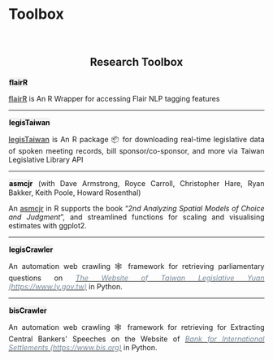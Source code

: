 # Toolbox


<br/>


<style>
/* body {
    font-family: -apple-system, BlinkMacSystemFont, 'Segoe UI', Roboto, Oxygen, Ubuntu, Cantarell, 'Open Sans', 'Helvetica Neue', sans-serif;
    
} */


.bottom-link {
    display: inline-block;
    padding: 1px 1px;
    background-color: #f2f2f2;
    color: #000;
    text-decoration: none;
    border-radius: 5px; /* This makes the link round */
    transition: background-color 0.8s;
}

.bottom-link:hover {
    background-color: #ddd;
}
</style>



<div style="text-align: center">

## Research Toolbox 


<div style="text-align: justify">

<a href="https://davidycliao.github.io/flaiR/" class="bottom-link"  target="_blank">**flairR**</a> 


**[<span style="color:#5a5a5a">**flairR**</span>](https://github.com/davidycliao/flairR)** is 
An R Wrapper for accessing Flair NLP tagging features


</div>

----


<div style="text-align: justify">

<a href="https://davidycliao.github.io/legisTaiwan/" class="bottom-link"  target="_blank">**legisTaiwan**</a> 


**[<span style="color:#5a5a5a">**legisTaiwan**</span>](https://github.com/davidycliao/legisTaiwan)** is 
An R package 📦 for downloading real-time legislative data of spoken meeting records, bill sponsor/co-sponsor, and more via Taiwan Legislative Library API

</div>

----

</div>

<div style="text-align: justify">

<a href="https://uniofessex.github.io/asmcjr/" class="bottom-link"  target="_blank">**asmcjr**</a> (with Dave Armstrong, Royce Carroll, Christopher Hare, Ryan Bakker, Keith Poole, Howard Rosenthal)

An **[<span style="color:#5a5a5a">**asmcjr**</span>](https://uniofessex.github.io/asmcjr/)** in R supports the book “_2nd Analyzing Spatial Models of Choice and Judgment_”, and streamlined functions for scaling and visualising estimates with ggplot2. 

</div>

----

<div style="text-align: justify">

<a href="https://davidycliao.github.io/legisCrawler" class="bottom-link"  target="_blank">**legisCrawler**</a>

An automation web crawling 🕸️ framework for retrieving parliamentary questions on  [<span style="color:#778899">*The Website of Taiwan Legislative Yuan (https://www.ly.gov.tw)*</span>](https://lis.ly.gov.tw/) in Python.
 
----

<div style="text-align: justify">


<a href="https://github.com/davidycliao/bisCrawler" class="bottom-link"  target="_blank">**bisCrawler**</a>

An automation web crawling 🕸️ framework for retrieving for Extracting Central Bankers' Speeches on the Website of [<span style="color:#778899">*Bank for International Settlements (https://www.bis.org)*</span>](https://www.bis.org) in Python.


<br/><br/>

